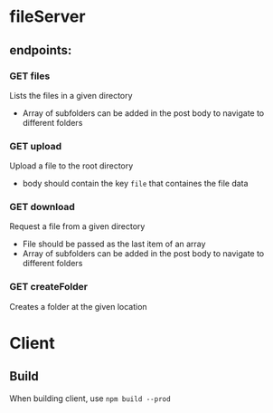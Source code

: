 # fileServer

## endpoints:

### GET files
Lists the files in a given directory
- Array of subfolders can be added in the post body to navigate to different folders

### GET upload
Upload a file to the root directory
- body should contain the key `file` that containes the file data

### GET download
Request a file from a given directory
- File should be passed as the last item of an array
- Array of subfolders can be added in the post body to navigate to different folders

### GET createFolder
Creates a folder at the given location


# Client
## Build
When building client, use `npm build --prod`